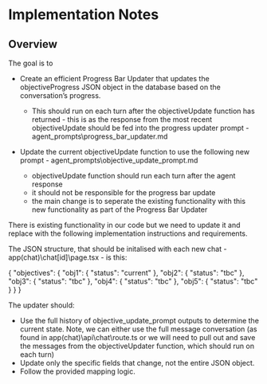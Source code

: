 # Implementation Notes

## Overview

The goal is to 
- Create an efficient Progress Bar Updater that updates the objectiveProgress JSON object in the database based on the conversation’s progress. 
  - This should run on each turn after the objectiveUpdate function has returned - this is as the response from the most recent objectiveUpdate should be fed into the progress updater prompt - agent_prompts\progress_bar_updater.md

- Update the current objectiveUpdate function to use the following new prompt - agent_prompts\objective_update_prompt.md
  - objectiveUpdate function should run each turn after the agent response
  - it should not be responsible for the progress bar update
  - the main change is to seperate the existing functionality with this new functionality as part of the Progress Bar Updater  

There is existing functionality in our code but we need to update it and replace with the following implementation instructions and requirements.

The JSON structure, that should be initalised with each new chat - app\(chat)\chat\[id]\page.tsx - is this:

{
  "objectives": {
    "obj1": { "status": "current" },
    "obj2": { "status": "tbc" },
    "obj3": { "status": "tbc" },
    "obj4": { "status": "tbc" },
    "obj5": { "status": "tbc" }
  }
}

The updater should:

- Use the full history of objective_update_prompt outputs to determine the current state. Note, we can either use the full message conversation (as found in app\(chat)\api\chat\route.ts or we will need to pull out and save the messages from the objectiveUpdater function, which should run on each turn)
- Update only the specific fields that change, not the entire JSON object.
- Follow the provided mapping logic.
